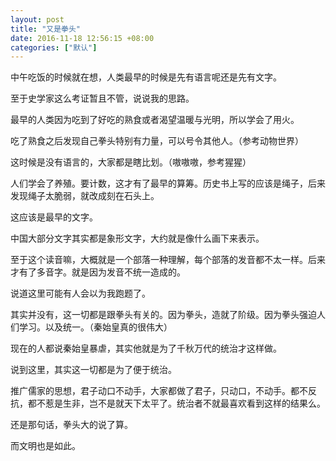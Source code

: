 ```yaml
---
layout: post
title: "又是拳头"
date: 2016-11-18 12:56:15 +08:00
categories: ["默认"]
---
```


中午吃饭的时候就在想，人类最早的时候是先有语言呢还是先有文字。

至于史学家这么考证暂且不管，说说我的思路。

最早的人类因为吃到了好吃的熟食或者渴望温暖与光明，所以学会了用火。

吃了熟食之后发现自己拳头特别有力量，可以号令其他人。（参考动物世界）

这时候是没有语言的，大家都是瞎比划。（嗷嗷嗷，参考猩猩）

人们学会了养殖。要计数，这才有了最早的算筹。历史书上写的应该是绳子，后来发现绳子太脆弱，就改成刻在石头上。

这应该是最早的文字。

中国大部分文字其实都是象形文字，大约就是像什么画下来表示。

至于这个读音嘛，大概就是一个部落一种理解，每个部落的发音都不太一样。后来才有了多音字。就是因为发音不统一造成的。

说道这里可能有人会以为我跑题了。

其实并没有，这一切都是跟拳头有关的。因为拳头，造就了阶级。因为拳头强迫人们学习。以及统一。（秦始皇真的很伟大）

现在的人都说秦始皇暴虐，其实他就是为了千秋万代的统治才这样做。

说到这里，其实这一切都是为了便于统治。

推广儒家的思想，君子动口不动手，大家都做了君子，只动口，不动手。都不反抗，都不惹是生非，岂不是就天下太平了。统治者不就最喜欢看到这样的结果么。

还是那句话，拳头大的说了算。

而文明也是如此。